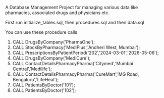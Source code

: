 A Database Management Project for managing various data like pharmacies, associated drugs and physicians etc.

First run initialize_tables.sql, then procedures.sql and then data.sql

You can use these procedure calls
1. CALL DrugsByCompany('PharmaOne');
2. CALL StockByPharmacy('MediPlus','Andheri West, Mumbai');
3. CALL PrescriptionsByPatientPeriod('202','2024-03-01','2026-05-06');
4. CALL DrugsByCompany('MediCure');
5. CALL ContactDetailsPharmacyPharma('Citymed','Mumbai Central','Medilife');
6. CALL ContactDetailsPharmacyPharma('CureMart','MG Road, Bengaluru','LifeHeal');
7. CALL PatientsByDoctor('101');
8. CALL PatientsByDoctor('102');
